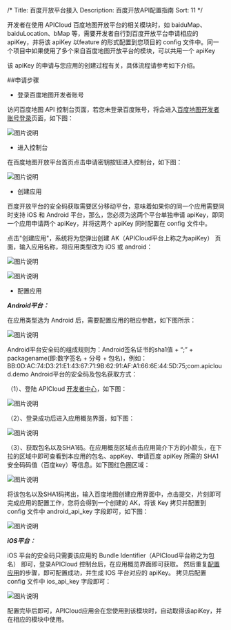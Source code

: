 /*
Title: 百度开放平台接入
Description: 百度开放API配置指南
Sort: 11
*/

开发者在使用 APICloud 百度地图开放平台的相关模块时，如 baiduMap、baiduLocation、bMap 等，需要开发者自行到百度开放平台申请相应的 apiKey，并将该 apiKey 以feature 的形式配置到您项目的 config 文件中。同一个项目中如果使用了多个来自百度地图开放平台的模块，可以共用一个 apiKey

该 apiKey 的申请与您应用的创建过程有关，具体流程请参考如下介绍。

##申请步骤

- 登录百度地图开发者账号

访问百度地图 API 控制台页面，若您未登录百度账号，将会进入[百度地图开发者账号登录](https://passport.baidu.com/v2/?login&fr=old&u=http://lbsyun.baidu.com/)页面，如下图：

![图片说明](/img/docImage/bMapGuide/login.png) 
 
- 进入控制台

在百度地图开放平台首页点击申请密钥按钮进入控制台，如下图：

![图片说明](/img/docImage/bMapGuide/center.png) 

- 创建应用

百度开放平台的安全码获取需要区分移动平台，意味着如果你的同一个应用需要同时支持 iOS 和 Android 平台，那么，您必须为这两个平台单独申请 apiKey，即同一个应用申请两个 apiKey，并将这两个 apiKey 同时配置在 config 文件中。 

点击"创建应用"，系统将为您弹出创建 AK（APICloud平台上称之为apiKey） 页面，输入应用名称，将应用类型改为 iOS 或 android：
 
![图片说明](/img/docImage/bMapGuide/create.png)
 
![图片说明](/img/docImage/bMapGuide/select.png)

- 配置应用<div id="100"></div>

***Android平台：***

在应用类型选为 Android 后，需要配置应用的相应参数，如下图所示：

![图片说明](/img/docImage/bMapGuide/configAndroid.png) 

Android平台安全码的组成规则为：Android签名证书的sha1值 + “;” + packagename(即:数字签名 + 分号 + 包名)，例如：
BB:0D:AC:74:D3:21:E1:43:67:71:9B:62:91:AF:A1:66:6E:44:5D:75;com.apicloud.demo
Android平台的安全码及包名获取方式：

（1）、登陆 APICloud [开发者中心](https://www.apicloud.com/signin)，如下图：
 
![图片说明](/img/docImage/bMapGuide/apicloudLogin.png)

（2）、登录成功后进入应用概览界面，如下图：

![图片说明](/img/docImage/bMapGuide/overview.png)
 
（3）、获取包名以及SHA1码。在应用概览区域点击应用简介下方的小箭头，在下拉的区域中即可查看到本应用的包名、appKey、申请百度 apiKey 所需的 SHA1 安全码码值（百度key）等信息。如下图红色圈区域：
 
![图片说明](/img/docImage/bMapGuide/androidsha.png)

将该包名以及SHA1码拷出，输入百度地图创建应用界面中，点击提交，片刻即可完成应用的配置工作，您将会得到一个创建的 AK，将该 Key 拷贝并配置到 config 文件中 android_api_key 字段即可，如下图：

![图片说明](/img/docImage/bMapGruide/configak.png)

***iOS平台：***

iOS 平台的安全码只需要该应用的 Bundle Identifier（APICloud平台称之为包名） 即可，登录APICloud 控制台后，在应用概览界面即可获取。
然后重复[配置应用](#100)的步骤，即可配置成功，并生成 IOS 平台对应的 apiKey。
拷贝后配置 config 文件中 ios_api_key 字段即可：
 
![图片说明](/img/docImage/configak.png)

配置完毕后即可，APICloud应用会在您使用到该模块时，自动取得该apiKey，并在相应的模块中使用。
